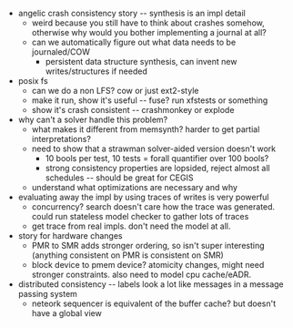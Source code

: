 * angelic crash consistency story -- synthesis is an impl detail
    * weird because you still have to think about crashes somehow, otherwise why would you bother implementing a journal at all?
    * can we automatically figure out what data needs to be journaled/COW
        * persistent data structure synthesis, can invent new writes/structures if needed
* posix fs
    * can we do a non LFS? cow or just ext2-style
    * make it run, show it's useful -- fuse? run xfstests or something
    * show it's crash consistent -- crashmonkey or explode
* why can't a solver handle this problem?
    * what makes it different from memsynth? harder to get partial interpretations?
    * need to show that a strawman solver-aided version doesn't work
        * 10 bools per test, 10 tests = forall quantifier over 100 bools?
        * strong consistency properties are lopsided, reject almost all schedules -- should be great for CEGIS
    * understand what optimizations are necessary and why
* evaluating away the impl by using traces of writes is very powerful
    * concurrency? search doesn't care how the trace was generated. could run stateless model checker to gather lots of traces
    * get trace from real impls. don't need the model at all.
* story for hardware changes
    * PMR to SMR adds stronger ordering, so isn't super interesting (anything consistent on PMR is consistent on SMR)
    * block device to pmem device? atomicity changes, might need stronger constraints. also need to model cpu cache/eADR.
* distributed consistency -- labels look a lot like messages in a message passing system
    * neteork sequencer is equivalent of the buffer cache? but doesn't have a global view
